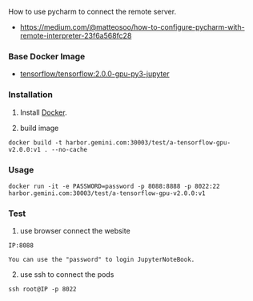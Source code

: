 How to use pycharm to connect the remote server.
- https://medium.com/@matteosoo/how-to-configure-pycharm-with-remote-interpreter-23f6a568fc28

### Base Docker Image

* [tensorflow/tensorflow:2.0.0-gpu-py3-jupyter](https://hub.docker.com/layers/tensorflow/tensorflow/2.0.0-gpu-py3-jupyter/images/sha256-613cdca993785f7c41c744942871fc5358bc0110f6f5cb5b00a4b459356d55e4?context=explore)


### Installation

1. Install [Docker](https://www.docker.com/).

2. build image
```
docker build -t harbor.gemini.com:30003/test/a-tensorflow-gpu-v2.0.0:v1 . --no-cache
```

### Usage
```
docker run -it -e PASSWORD=password -p 8088:8888 -p 8022:22 harbor.gemini.com:30003/test/a-tensorflow-gpu-v2.0.0:v1
```    
    
### Test
    
 1. use browser connect the website
 
```
IP:8088

You can use the "password" to login JupyterNoteBook.
```
    
 2. use ssh to connect the pods
```
ssh root@IP -p 8022
```

